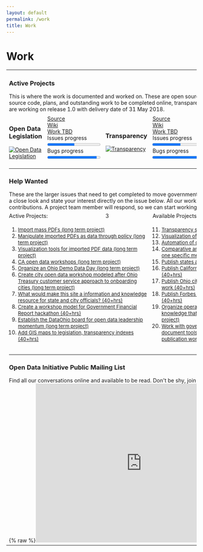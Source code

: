 ```yaml
---
layout: default
permalink: /work
title: Work
---
```

# Work

<table>
	<tr>
		<td colspan="6"><h3>Active Projects</h3>
		This is where the work is documented and worked on. These are open source projects, so you can find all of the source code, plans, and outstanding work to be completed online, transparent, and available for contribution. We are working on release 1.0 with delivery date of 31 May 2018.</td>
	</tr>
	<tr>
		<td width="16%"><h3>Open Data Legislation</h3>
		<a href="/legislation"><img src="/assets/img/legislation-icon.png" alt="Open Data Legislation"></a></td>
		<td width="16%">
		<a href="https://github.com/opendatainitiative/opendatalegislation/">Source</a><br />
		<a href="https://github.com/opendatainitiative/opendatalegislation/wiki">Wiki</a><br />
		<a href="https://github.com/opendatainitiative/opendatalegislation/issues">Work TBD</a>
		<!-- progresss max = total issue closed and open, value = total closed-->
		<br />Issues progress<progress max="41" value="21"></progress>
		<br />Bugs progress<progress max="14" value="13"></progress>
		</td>
		<td width="16%"><h3>Transparency</h3>
		<a href="/transparency"><img src="/assets/img/ohiocheckbook-small.png" alt="Transparency"></a></td>
		<td width="16%">
		<a href="https://github.com/opendatainitiative/transparency/">Source</a><br />
		<a href="https://github.com/opendatainitiative/transparency/wiki">Wiki</a><br />
		<a href="https://github.com/opendatainitiative/transparency/issues">Work TBD</a>
		<!-- progresss max = total issue closed and open, value = total closed-->
		<br />Issues progress<progress max="30" value="16"></progress>
		<br />Bugs progress<progress max="10" value="10"></progress>
		</td>
		<td width="16%"><h3>ODI Website</h3>
		<a href="/"><img src="/assets/img/odi-site.png" alt="ODI Webiste"></a></td>
		<td width="16%">
		<a href="https://github.com/opendatainitiative/opendatainitiative.github.io">Source</a><br />
		<a href="/about">About</a><br />
		<a href="https://github.com/opendatainitiative/opendatainitiative.github.io/issues">Work TBD</a>
		<!-- progresss max = total issue closed and open, value = total closed-->
		<br />Issues progress<progress max="30" value="11"></progress>
		<br />Bugs progress<progress max="7" value="5"></progress>
		</td>
	</tr>
	<tr>
		<td colspan="6"><hr>
		<h3>Help Wanted</h3>These are the larger issues that need to get completed to move government financial transparency forward. Take a close look and state your interest directly on the issue below. All our work is open source, so we welcome public contributions. A project team member will respond, so we can start working together.</td>
	</tr>
		<td colspan="2">Active Projects:</td>
		<td class="tablecolumn">3
		</td>
		<td colspan="2">Available Projects:</td>
		<td class="tablecolumn">12
		</td>
	<tr>
	</tr>
	<tr>
		<td colspan="3">
		<ol>
		<li><font size="2"><a target="_blank" href="https://github.com/opendatainitiative/opendatainitiative.github.io/issues/26">Import mass PDFs (long term project)</a></font></li>
		<li><font size="2"><a target="_blank" href="https://github.com/opendatainitiative/opendatainitiative.github.io/issues/27">Manipulate imported PDFs as data through policy (long term project)</a></font></li>
		<li><font size="2"><a target="_blank" href="https://github.com/opendatainitiative/opendatainitiative.github.io/issues/28">Visualization tools for imported PDF data (long term project)</a></font></li>
		<li><font size="2"><a target="_blank" href="https://github.com/opendatainitiative/opendatainitiative.github.io/issues/12">CA open data workshops (long term project)</a></font></li>
		<li><font size="2"><a target="_blank" href="https://github.com/opendatainitiative/opendatainitiative.github.io/issues/6">Organize an Ohio Demo Data Day (long term project)</a></font></li>
		<li><font size="2"><a target="_blank" href="https://github.com/opendatainitiative/opendatainitiative.github.io/issues/3">Create city open data workshop modeled after Ohio Treasury customer service approach to onboarding cities (long term project)</a></font></li>
		<li><font size="2"><a target="_blank" href="https://github.com/opendatainitiative/opendatainitiative.github.io/issues/2">What would make this site a information and knowledge resource for state and city officials? (40+hrs)</a></font></li>
		<li><font size="2"><a target="_blank" href="https://github.com/opendatainitiative/opendatalegislation/issues/17">Create a workshop model for Government Financial Report hackathon (40+hrs)</a></font></li>
		<li><font size="2"><a target="_blank" href="https://github.com/opendatainitiative/opendatalegislation/issues/23">Establish the DataOhio board for open data leadership momentum (long term project)</a></font></li>
		<li><font size="2"><a target="_blank" href="https://github.com/opendatainitiative/opendatalegislation/issues/25">Add GIS maps to legislation, transparency indexes (40+hrs)</a></font></li>
		</ol>
		</td>
		<td colspan="3">
		<ol start="11">
		<li><font size="2"><a target="_blank" href="https://github.com/opendatainitiative/transparency/issues/12">Transparency scoring infographics (40+hrs)</a></font></li>
		<li><font size="2"><a target="_blank" href="https://github.com/opendatainitiative/transparency/issues/11">Visualization of transparency scoring (long term project)</a></font></li>
		<li><font size="2"><a target="_blank" href="https://github.com/opendatainitiative/transparency/issues/10">Automation of data portal scoring (long term project)</a></font></li>
		<li><font size="2"><a target="_blank" href="https://github.com/opendatainitiative/transparency/issues/9">Comparative analysis of two similar municipalities on one specific metric (long term project) </a></font></li>
		<li><font size="2"><a target="_blank" href="https://github.com/opendatainitiative/transparency/issues/8">Publish states as available for pickup work (40+hrs)</a></font></li>
		<li><font size="2"><a target="_blank" href="https://github.com/opendatainitiative/transparency/issues/7">Publish California cities as available for pickup work (40+hrs)</a></font></li>
		<li><font size="2"><a target="_blank" href="https://github.com/opendatainitiative/transparency/issues/6">Publish Ohio cities, townships as available for pickup work (40+hrs)</a></font></li>
		<li><font size="2"><a target="_blank" href="https://github.com/opendatainitiative/transparency/issues/5">Publish Forbes city list as available for pickup work (40+hrs)</a></font></li>
		<li><font size="2"><a target="_blank" href="https://github.com/opendatainitiative/opendatainitiative.github.io/issues/33">Organize operations experience into best practices knowledge that organizations can utilize  (long term project)</a></font></li>
		<li><font size="2"><a target="_blank" href="https://github.com/opendatainitiative/opendatainitiative.github.io/issues/34">Work with government technology operations staff to document tools and code that make open data publication work  (long term project)</a></font></li>
		</ol>
		</td>
	</tr>
	<tr>
		<td colspan="6"><hr><h3>Open Data Initiative Public Mailing List</h3>Find all our conversations online and available to be read. Don't be shy, join the mailing list and lets work together.<br />
		{% raw %}<iframe frameborder="no" border="0" marginwidth="0" marginheight="0" width="560" height="420" src="https://lists.opendatainitiative.io/pipermail/opendatainitiative/"></iframe>
		{% endraw %}
		</td>
	</tr>
</table>
